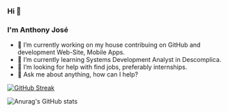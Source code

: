 ### Hi 👋
### I'm Anthony José

- 🔭 I’m currently working on my house contribuing on GitHub and development Web-Site, Mobile Apps.
- 🌱 I’m currently learning Systems Development Analyst in Descomplica.
- 🤔 I’m looking for help with find jobs, preferably internships.
- 💬 Ask me about anything, how can I help?

<!--
**AnthonyBuilder/AnthonyBuilder** is a ✨ _special_ ✨ repository because its `README.md` (this file) appears on your GitHub profile.

Here are some ideas to get you started:

- 🔭 I’m currently working on ...
- 🌱 I’m currently learning ...
- 👯 I’m looking to collaborate on ...
- 🤔 I’m looking for help with ...
- 💬 Ask me about ...
- 📫 How to reach me: ...
- 😄 Pronouns: ...
- ⚡ Fun fact: ...
-->

[![GitHub Streak](https://github-readme-streak-stats.herokuapp.com/?user=AnthonyBuilder)](https://git.io/streak-stats)

![Anurag's GitHub stats](https://github-readme-stats.vercel.app/api?username=AnthonyBuilder&show_icons=true&theme=transparent)
